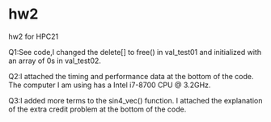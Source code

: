 # hw2
 hw2 for HPC21

Q1:See code,I changed the delete[] to free() in val_test01 and initialized with an array of 0s in val_test02.

Q2:I attached the timing and performance data at the bottom of the code.
The computer I am using has a Intel i7-8700 CPU @ 3.2GHz.

Q3:I added more terms to the sin4_vec() function. I attached the explanation of the extra credit problem at the bottom of the code.

